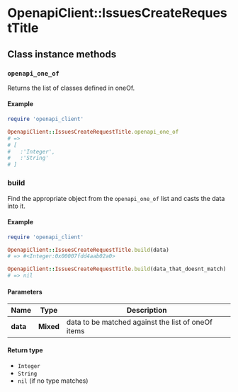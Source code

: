 # OpenapiClient::IssuesCreateRequestTitle

## Class instance methods

### `openapi_one_of`

Returns the list of classes defined in oneOf.

#### Example

```ruby
require 'openapi_client'

OpenapiClient::IssuesCreateRequestTitle.openapi_one_of
# =>
# [
#   :'Integer',
#   :'String'
# ]
```

### build

Find the appropriate object from the `openapi_one_of` list and casts the data into it.

#### Example

```ruby
require 'openapi_client'

OpenapiClient::IssuesCreateRequestTitle.build(data)
# => #<Integer:0x00007fdd4aab02a0>

OpenapiClient::IssuesCreateRequestTitle.build(data_that_doesnt_match)
# => nil
```

#### Parameters

| Name | Type | Description |
| ---- | ---- | ----------- |
| **data** | **Mixed** | data to be matched against the list of oneOf items |

#### Return type

- `Integer`
- `String`
- `nil` (if no type matches)

